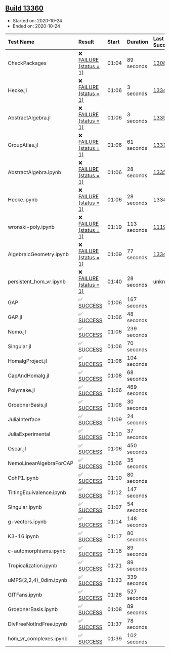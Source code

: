 ## [Build 13360](https://oscarci.mathematik.uni-kl.de/job/oscar/13360/)

* Started on: 2020-10-24
* Ended on: 2020-10-24

| Test Name    | Result | Start | Duration | Last Success | First Failure |
|:-------------|:-------|:------|:---------|:-------------|:--------------|
| CheckPackages | ❌ [FAILURE (status = 1)](https://oscarci.mathematik.uni-kl.de/job/oscar/13360/artifact/logs/build-13360/CheckPackages.log) | 01:04 | 89 seconds | [13085](https://oscarci.mathematik.uni-kl.de/job/oscar/13085/) | [13086](https://oscarci.mathematik.uni-kl.de/job/oscar/13086/) |
| Hecke.jl | ❌ [FAILURE (status = 1)](https://oscarci.mathematik.uni-kl.de/job/oscar/13360/artifact/logs/build-13360/Hecke.jl.log) | 01:06 | 3 seconds | [13341](https://oscarci.mathematik.uni-kl.de/job/oscar/13341/) | [13342](https://oscarci.mathematik.uni-kl.de/job/oscar/13342/) |
| AbstractAlgebra.jl | ❌ [FAILURE (status = 1)](https://oscarci.mathematik.uni-kl.de/job/oscar/13360/artifact/logs/build-13360/AbstractAlgebra.jl.log) | 01:06 | 3 seconds | [13355](https://oscarci.mathematik.uni-kl.de/job/oscar/13355/) | [13356](https://oscarci.mathematik.uni-kl.de/job/oscar/13356/) |
| GroupAtlas.jl | ❌ [FAILURE (status = 1)](https://oscarci.mathematik.uni-kl.de/job/oscar/13360/artifact/logs/build-13360/GroupAtlas.jl.log) | 01:06 | 61 seconds | [13311](https://oscarci.mathematik.uni-kl.de/job/oscar/13311/) | [13312](https://oscarci.mathematik.uni-kl.de/job/oscar/13312/) |
| AbstractAlgebra.ipynb | ❌ [FAILURE (status = 1)](https://oscarci.mathematik.uni-kl.de/job/oscar/13360/artifact/logs/build-13360/AbstractAlgebra.ipynb.log) | 01:06 | 28 seconds | [13355](https://oscarci.mathematik.uni-kl.de/job/oscar/13355/) | [13356](https://oscarci.mathematik.uni-kl.de/job/oscar/13356/) |
| Hecke.ipynb | ❌ [FAILURE (status = 1)](https://oscarci.mathematik.uni-kl.de/job/oscar/13360/artifact/logs/build-13360/Hecke.ipynb.log) | 01:06 | 28 seconds | [13341](https://oscarci.mathematik.uni-kl.de/job/oscar/13341/) | [13342](https://oscarci.mathematik.uni-kl.de/job/oscar/13342/) |
| wronski-poly.ipynb | ❌ [FAILURE (status = 1)](https://oscarci.mathematik.uni-kl.de/job/oscar/13360/artifact/logs/build-13360/wronski-poly.ipynb.log) | 01:19 | 113 seconds | [11192](https://oscarci.mathematik.uni-kl.de/job/oscar/11192/) | [11193](https://oscarci.mathematik.uni-kl.de/job/oscar/11193/) |
| AlgebraicGeometry.ipynb | ❌ [FAILURE (status = 1)](https://oscarci.mathematik.uni-kl.de/job/oscar/13360/artifact/logs/build-13360/AlgebraicGeometry.ipynb.log) | 01:09 | 77 seconds | [13341](https://oscarci.mathematik.uni-kl.de/job/oscar/13341/) | [13342](https://oscarci.mathematik.uni-kl.de/job/oscar/13342/) |
| persistent_hom_vr.ipynb | ❌ [FAILURE (status = 1)](https://oscarci.mathematik.uni-kl.de/job/oscar/13360/artifact/logs/build-13360/persistent_hom_vr.ipynb.log) | 01:40 | 28 seconds | unknown | unknown |
| GAP | ✅ [SUCCESS](https://oscarci.mathematik.uni-kl.de/job/oscar/13360/artifact/logs/build-13360/GAP.log) | 01:06 | 167 seconds |  |  |
| GAP.jl | ✅ [SUCCESS](https://oscarci.mathematik.uni-kl.de/job/oscar/13360/artifact/logs/build-13360/GAP.jl.log) | 01:06 | 48 seconds |  |  |
| Nemo.jl | ✅ [SUCCESS](https://oscarci.mathematik.uni-kl.de/job/oscar/13360/artifact/logs/build-13360/Nemo.jl.log) | 01:06 | 239 seconds |  |  |
| Singular.jl | ✅ [SUCCESS](https://oscarci.mathematik.uni-kl.de/job/oscar/13360/artifact/logs/build-13360/Singular.jl.log) | 01:06 | 70 seconds |  |  |
| HomalgProject.jl | ✅ [SUCCESS](https://oscarci.mathematik.uni-kl.de/job/oscar/13360/artifact/logs/build-13360/HomalgProject.jl.log) | 01:06 | 104 seconds |  |  |
| CapAndHomalg.jl | ✅ [SUCCESS](https://oscarci.mathematik.uni-kl.de/job/oscar/13360/artifact/logs/build-13360/CapAndHomalg.jl.log) | 01:08 | 68 seconds |  |  |
| Polymake.jl | ✅ [SUCCESS](https://oscarci.mathematik.uni-kl.de/job/oscar/13360/artifact/logs/build-13360/Polymake.jl.log) | 01:06 | 469 seconds |  |  |
| GroebnerBasis.jl | ✅ [SUCCESS](https://oscarci.mathematik.uni-kl.de/job/oscar/13360/artifact/logs/build-13360/GroebnerBasis.jl.log) | 01:06 | 30 seconds |  |  |
| JuliaInterface | ✅ [SUCCESS](https://oscarci.mathematik.uni-kl.de/job/oscar/13360/artifact/logs/build-13360/JuliaInterface.log) | 01:09 | 24 seconds |  |  |
| JuliaExperimental | ✅ [SUCCESS](https://oscarci.mathematik.uni-kl.de/job/oscar/13360/artifact/logs/build-13360/JuliaExperimental.log) | 01:10 | 37 seconds |  |  |
| Oscar.jl | ✅ [SUCCESS](https://oscarci.mathematik.uni-kl.de/job/oscar/13360/artifact/logs/build-13360/Oscar.jl.log) | 01:06 | 450 seconds |  |  |
| NemoLinearAlgebraForCAP | ✅ [SUCCESS](https://oscarci.mathematik.uni-kl.de/job/oscar/13360/artifact/logs/build-13360/NemoLinearAlgebraForCAP.log) | 01:06 | 35 seconds |  |  |
| CohP1.ipynb | ✅ [SUCCESS](https://oscarci.mathematik.uni-kl.de/job/oscar/13360/artifact/logs/build-13360/CohP1.ipynb.log) | 01:10 | 80 seconds |  |  |
| TiltingEquivalence.ipynb | ✅ [SUCCESS](https://oscarci.mathematik.uni-kl.de/job/oscar/13360/artifact/logs/build-13360/TiltingEquivalence.ipynb.log) | 01:12 | 147 seconds |  |  |
| Singular.ipynb | ✅ [SUCCESS](https://oscarci.mathematik.uni-kl.de/job/oscar/13360/artifact/logs/build-13360/Singular.ipynb.log) | 01:07 | 54 seconds |  |  |
| g-vectors.ipynb | ✅ [SUCCESS](https://oscarci.mathematik.uni-kl.de/job/oscar/13360/artifact/logs/build-13360/g-vectors.ipynb.log) | 01:14 | 148 seconds |  |  |
| K3-16.ipynb | ✅ [SUCCESS](https://oscarci.mathematik.uni-kl.de/job/oscar/13360/artifact/logs/build-13360/K3-16.ipynb.log) | 01:17 | 80 seconds |  |  |
| c-automorphisms.ipynb | ✅ [SUCCESS](https://oscarci.mathematik.uni-kl.de/job/oscar/13360/artifact/logs/build-13360/c-automorphisms.ipynb.log) | 01:18 | 89 seconds |  |  |
| Tropicalization.ipynb | ✅ [SUCCESS](https://oscarci.mathematik.uni-kl.de/job/oscar/13360/artifact/logs/build-13360/Tropicalization.ipynb.log) | 01:21 | 89 seconds |  |  |
| uMPS(2,2,4)_0dim.ipynb | ✅ [SUCCESS](https://oscarci.mathematik.uni-kl.de/job/oscar/13360/artifact/logs/build-13360/uMPS-2-2-4-_0dim.ipynb.log) | 01:23 | 339 seconds |  |  |
| GITFans.ipynb | ✅ [SUCCESS](https://oscarci.mathematik.uni-kl.de/job/oscar/13360/artifact/logs/build-13360/GITFans.ipynb.log) | 01:28 | 527 seconds |  |  |
| GroebnerBasis.ipynb | ✅ [SUCCESS](https://oscarci.mathematik.uni-kl.de/job/oscar/13360/artifact/logs/build-13360/GroebnerBasis.ipynb.log) | 01:08 | 89 seconds |  |  |
| DivFreeNotIndFree.ipynb | ✅ [SUCCESS](https://oscarci.mathematik.uni-kl.de/job/oscar/13360/artifact/logs/build-13360/DivFreeNotIndFree.ipynb.log) | 01:37 | 78 seconds |  |  |
| hom_vr_complexes.ipynb | ✅ [SUCCESS](https://oscarci.mathematik.uni-kl.de/job/oscar/13360/artifact/logs/build-13360/hom_vr_complexes.ipynb.log) | 01:39 | 102 seconds |  |  |
